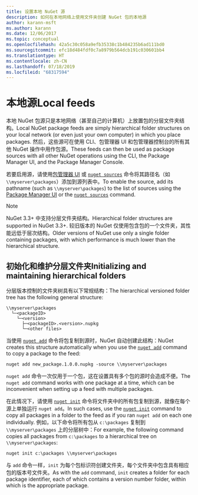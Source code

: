 ```yaml
---
title: 设置本地 NuGet 源
description: 如何在本地网络上使用文件夹创建 NuGet 包的本地源
author: karann-msft
ms.author: karann
ms.date: 12/06/2017
ms.topic: conceptual
ms.openlocfilehash: 42a5c30c058a9efb35338c1b484235b6ad111bd0
ms.sourcegitcommit: efc18d484fdf0c7a8979b564dcb191c030601bb4
ms.translationtype: HT
ms.contentlocale: zh-CN
ms.lasthandoff: 07/18/2019
ms.locfileid: "68317594"
---
```

# <a name="local-feeds"></a><span data-ttu-id="e5d1f-103">本地源</span><span class="sxs-lookup"><span data-stu-id="e5d1f-103">Local feeds</span></span>

<span data-ttu-id="e5d1f-104">本地 NuGet 包源只是本地网络（甚至自己的计算机）上放置包的分层文件夹结构。</span><span class="sxs-lookup"><span data-stu-id="e5d1f-104">Local NuGet package feeds are simply hierarchical folder structures on your local network (or even just your own computer) in which you place packages.</span></span> <span data-ttu-id="e5d1f-105">然后，这些源可在使用 CLI、包管理器 UI 和包管理器控制台的所有其他 NuGet 操作中用作包源。</span><span class="sxs-lookup"><span data-stu-id="e5d1f-105">These feeds can then be used as package sources with all other NuGet operations using the CLI, the Package Manager UI, and the Package Manager Console.</span></span>

<span data-ttu-id="e5d1f-106">若要启用源，请使用[包管理器 UI](../consume-packages/install-use-packages-visual-studio.md#package-sources) 或 [`nuget sources`](../reference/cli-reference/cli-ref-sources.md) 命令将其路径名（如 `\\myserver\packages`）添加到源列表中。</span><span class="sxs-lookup"><span data-stu-id="e5d1f-106">To enable the source, add its pathname (such as `\\myserver\packages`) to the list of sources using the [Package Manager UI](../consume-packages/install-use-packages-visual-studio.md#package-sources) or the [`nuget sources`](../reference/cli-reference/cli-ref-sources.md) command.</span></span>

> [!Note]
> <span data-ttu-id="e5d1f-107">NuGet 3.3+ 中支持分层文件夹结构。</span><span class="sxs-lookup"><span data-stu-id="e5d1f-107">Hierarchical folder structures are supported in NuGet 3.3+.</span></span> <span data-ttu-id="e5d1f-108">较旧版本的 NuGet 仅使用包含包的一个文件夹，其性能远低于层次结构。</span><span class="sxs-lookup"><span data-stu-id="e5d1f-108">Older versions of NuGet use only a single folder containing packages, with which performance is much lower than the hierarchical structure.</span></span>

## <a name="initializing-and-maintaining-hierarchical-folders"></a><span data-ttu-id="e5d1f-109">初始化和维护分层文件夹</span><span class="sxs-lookup"><span data-stu-id="e5d1f-109">Initializing and maintaining hierarchical folders</span></span>

<span data-ttu-id="e5d1f-110">分层版本控制的文件夹树具有以下常规结构：</span><span class="sxs-lookup"><span data-stu-id="e5d1f-110">The hierarchical versioned folder tree has the following general structure:</span></span>

    \\myserver\packages
      └─<packageID>
        └─<version>
          ├─<packageID>.<version>.nupkg
          └─<other files>

<span data-ttu-id="e5d1f-111">当使用 [`nuget add`](../reference/cli-reference/cli-ref-add.md) 命令将包复制到源时，NuGet 自动创建此结构：</span><span class="sxs-lookup"><span data-stu-id="e5d1f-111">NuGet creates this structure automatically when you use the [`nuget add`](../reference/cli-reference/cli-ref-add.md) command to copy a package to the feed:</span></span>

```cli
nuget add new_package.1.0.0.nupkg -source \\myserver\packages
```

<span data-ttu-id="e5d1f-112">`nuget add` 命令一次仅用于一个包，这在设置具有多个包的源时会造成不便。</span><span class="sxs-lookup"><span data-stu-id="e5d1f-112">The `nuget add` command works with one package at a time, which can be inconvenient when setting up a feed with multiple packages.</span></span>

<span data-ttu-id="e5d1f-113">在此情况下，请使用 [`nuget init`](../reference/cli-reference/cli-ref-init.md) 命令将文件夹中的所有包复制到源，就像在每个源上单独运行 `nuget add`。</span><span class="sxs-lookup"><span data-stu-id="e5d1f-113">In such cases, use the [`nuget init`](../reference/cli-reference/cli-ref-init.md) command to copy all packages in a folder to the feed as if you ran `nuget add` on each one individually.</span></span> <span data-ttu-id="e5d1f-114">例如，以下命令将所有包从 `c:\packages` 复制到 `\\myserver\packages` 上的分层树中：</span><span class="sxs-lookup"><span data-stu-id="e5d1f-114">For example, the following command copies all packages from `c:\packages` to a hierarchical tree on `\\myserver\packages`:</span></span>

```cli
nuget init c:\packages \\myserver\packages
```

<span data-ttu-id="e5d1f-115">与 `add` 命令一样，`init` 为每个包标识符创建文件夹，每个文件夹中包含具有相应包的版本号文件夹。</span><span class="sxs-lookup"><span data-stu-id="e5d1f-115">As with the `add` command, `init` creates a folder for each package identifier, each of which contains a version number folder, within which is the appropriate package.</span></span>
